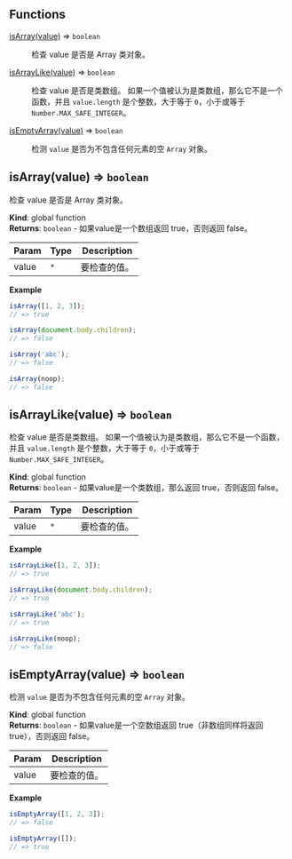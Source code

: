 ## Functions

<dl>
<dt><a href="#isArray">isArray(value)</a> ⇒ <code>boolean</code></dt>
<dd><p>检查 value 是否是 Array 类对象。</p>
</dd>
<dt><a href="#isArrayLike">isArrayLike(value)</a> ⇒ <code>boolean</code></dt>
<dd><p>检查 value 是否是类数组。 如果一个值被认为是类数组，那么它不是一个函数，并且 <code>value.length</code> 是个整数，大于等于 <code>0</code>，小于或等于 <code>Number.MAX_SAFE_INTEGER</code>。</p>
</dd>
<dt><a href="#isEmptyArray">isEmptyArray(value)</a> ⇒ <code>boolean</code></dt>
<dd><p>检测 <code>value</code> 是否为不包含任何元素的空 <code>Array</code> 对象。</p>
</dd>
</dl>

<a name="isArray"></a>

## isArray(value) ⇒ <code>boolean</code>
检查 value 是否是 Array 类对象。

**Kind**: global function  
**Returns**: <code>boolean</code> - 如果value是一个数组返回 true，否则返回 false。  

| Param | Type | Description |
| --- | --- | --- |
| value | <code>\*</code> | 要检查的值。 |

**Example**  
```js
isArray([1, 2, 3]);// => trueisArray(document.body.children);// => falseisArray('abc');// => falseisArray(noop);// => false
```
<a name="isArrayLike"></a>

## isArrayLike(value) ⇒ <code>boolean</code>
检查 value 是否是类数组。 如果一个值被认为是类数组，那么它不是一个函数，并且 `value.length` 是个整数，大于等于 `0`，小于或等于 `Number.MAX_SAFE_INTEGER`。

**Kind**: global function  
**Returns**: <code>boolean</code> - 如果value是一个类数组，那么返回 true，否则返回 false。  

| Param | Type | Description |
| --- | --- | --- |
| value | <code>\*</code> | 要检查的值。 |

**Example**  
```js
isArrayLike([1, 2, 3]);// => trueisArrayLike(document.body.children);// => trueisArrayLike('abc');// => trueisArrayLike(noop);// => false
```
<a name="isEmptyArray"></a>

## isEmptyArray(value) ⇒ <code>boolean</code>
检测 `value` 是否为不包含任何元素的空 `Array` 对象。

**Kind**: global function  
**Returns**: <code>boolean</code> - 如果value是一个空数组返回 true（非数组同样将返回 true），否则返回 false。  

| Param | Description |
| --- | --- |
| value | 要检查的值。 |

**Example**  
```js
isEmptyArray([1, 2, 3]);// => falseisEmptyArray([]);// => true
```
